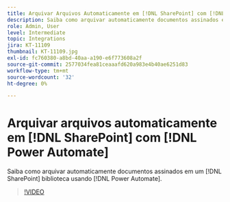 ```yaml
---
title: Arquivar Arquivos Automaticamente em [!DNL SharePoint] com [!DNL Power Automate]
description: Saiba como arquivar automaticamente documentos assinados em um [!DNL SharePoint] biblioteca usando [!DNL Power Automate]
role: Admin, User
level: Intermediate
topic: Integrations
jira: KT-11109
thumbnail: KT-11109.jpg
exl-id: fc760380-a8bd-40aa-a190-e6f773608a2f
source-git-commit: 2577034fea81ceaaafd620a983e4b40ae6251d83
workflow-type: tm+mt
source-wordcount: '32'
ht-degree: 0%

---
```


# Arquivar arquivos automaticamente em [!DNL SharePoint] com [!DNL Power Automate]

Saiba como arquivar automaticamente documentos assinados em um [!DNL SharePoint] biblioteca usando [!DNL Power Automate].

>[!VIDEO](https://video.tv.adobe.com/v/3409121?quality=12&learn=on&hidetitle=true)
